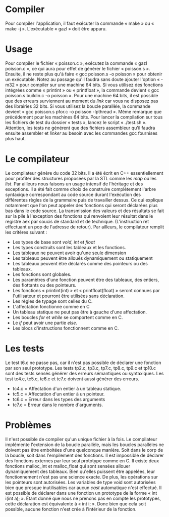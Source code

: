 Compiler
========

Pour compiler l'application, il faut exécuter la commande « make » ou « make -j ».
L'exécutable « gazl » doit être apparu.

Usage
=====

Pour compiler le fichier « poisson.c », exécutez la commande « gazl poisson.c », ce qui aura pour effet de générer le fichier « poisson.s ».
Ensuite, il ne reste plus qu'à faire « gcc poisson.s -o poisson » pour obtenir un exécutable. Notez au passage qu'il faudra sans doute ajouter l'option « -m32 » pour compiler sur une machine 64 bits.
Si vous utilisez des fonctions intégrées comme « printint » ou « printfloat », la commande devient « gcc poisson.s buildin.c -o poisson ». Pour une machine 64 bits, il est possible que des erreurs surviennent au moment du *link* car vous ne disposez pas des librairies 32 bits.
Si vous utilisez la boucle parallèle, la commande devient « gcc poisson.s pfor.c -o poisson -lpthread ». Même remarque que précédement pour les machines 64 bits.
Pour lancer la compilation sur tous les fichiers de test du dossier « tests », lancez le script « ./test.sh ».
Attention, les tests ne générent que des fichiers assembleur qu'il faudra ensuite assembler et *linker* au besoin avec les commandes gcc fournises plus haut.

Le compilateur
==============

Le compilateur génère du code 32 bits.
Il a été écrit en C++ essentiellement pour profiter des structures proposées par la STL comme les *map* ou les *list*. Par ailleurs nous faisons un usage intensif de l'héritage et des exceptions.
Il a été fait comme choix de construire complétement l'arbre syntaxique correspondant au code source durant l'exécution des différentes règles de la grammaire puis de travailler dessus. 
Ce qui explique notamment que l'on peut appeler des fonctions qui seront déclarées plus bas dans le code source.
La transmission des valeurs et des résultats se fait sur la pile à l'exception des fonctions qui renvoient leur résultat dans le registre aex par soucis de standard et de technique. (L'instruction ret effectuant un pop de l'adresse de retour).
Par ailleurs, le compilateur remplit les critères suivant :
* Les types de base sont *void*, *int* et *float*
* Les types construits sont les tableaux et les fonctions.
* Les tableaux ne peuvent avoir qu'une seule dimension
* Les tableaux peuvent être alloués dynamiquement ou statiquement
* Les tableaux peuvent être déclarés comme des pointeurs ou des tableaux.
* Les fonctions sont globales.
* Les paramètres d'une fonction peuvent être des tableaux, des entiers, des flottants ou des pointeurs.
* Les fonctions « printint(int) » et « printfloat(float) » seront connues par l'utilisateur et pourront être utilisées sans déclaration.
* Les règles de typage sont celles du C.
* L'affectation fonctionne comme en C
* Un tableau statique ne peut pas être à gauche d'une affectation.
* Les boucles *for* et *while* se comportent comme en C.
* Le *if* peut avoir une partie *else*.
* Les blocs d'instructions fonctionnent comme en C.

Les tests
=========

Le test t6.c ne passe pas, car il n'est pas possible de déclarer une fonction par son seul prototype.
Les tests tp2.c, tp3.c, tp7.c, tp8.c, tp9.c et tp10.c sont des tests sensés générer des erreurs sémantiques ou syntaxiques.
Les test tc4.c, tc5.c, tc6.c et tc7.c doivent aussi générer des erreurs.
* tc4.c = Affectation d'un entier à un tableau statique.
* tc5.c = Affectation d'un entier à un pointeur.
* tc6.c = Erreur dans les types des arguments
* tc7.c = Erreur dans le nombre d'arguments.

Problèmes
=========

Il n'est possible de compiler qu'un unique fichier à la fois.
Le compilateur implémente l'extension de la boucle parallèle, mais les boucles parallèles ne doivent pas être emboitées d'une quelconque manière. Soit dans le corp de la boucle, soit dans l'empilement des fonctions.
Il est impossible de déclarer des fonctions externes par leur seul prototype comme en C.
Il existe deux fonctions malloc_int et malloc_float qui sont sensées allouer dynamiquement des tableaux. Bien qu'elles puissent être appelées, leur fonctionnement n'est pas une science exacte.
De plus, les opérations sur les pointeurs sont autorisées.
Les variables de type void sont autorisées bien que presque inutilisables car aucun *cast* automatique n'est effectué.
Il est possible de déclarer dans une fonction un prototype de la forme « int i(int a); ». Étant donné que nous ne prenons pas en compte les prototypes, cette déclaration est équivalente à « int i; ». Donc bien que cela soit possible, aucune fonction n'est crée à l'intérieur de la fonction.
